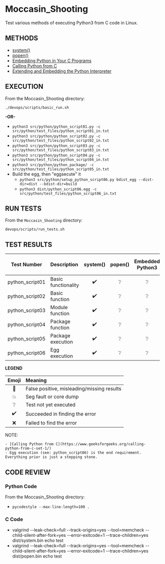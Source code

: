 # Moccasin_Shooting
Test various methods of executing Python3 from C code in Linux.

## METHODS

* [system()](http://man7.org/linux/man-pages/man3/system.3.html)
* [popen()](http://man7.org/linux/man-pages/man3/popen.3.html)
* [Embedding Python in Your C Programs](https://www.linuxjournal.com/article/8497)
* [Calling Python from C](https://www.geeksforgeeks.org/calling-python-from-c-set-1/)
* [Extending and Embedding the Python Interpreter](https://docs.python.org/3/extending/)

## EXECUTION

From the Moccasin_Shooting directory:

`./devops/scripts/basic_run.sh`

**-OR-**

* `python3 src/python/python_script01.py -c src/python/test_files/python_script01_in.txt`
* `python3 src/python/python_script02.py -c src/python/test_files/python_script02_in.txt`
* `python3 src/python/python_script03.py -c src/python/test_files/python_script03_in.txt`
* `python3 src/python/python_script04.py -c src/python/test_files/python_script04_in.txt`
* `python3 src/python/python_package/ -c src/python/test_files/python_script05_in.txt`
* Build the egg, then "eggsecute" it
	* `python3 src/python/setup_python_script06.py bdist_egg --dist-dir=dist --bdist-dir=build`
	* `python3 dist/python_script06.egg -c src/python/test_files/python_script06_in.txt`

## RUN TESTS

From the `Moccasin_Shooting` directory:

`devops/scripts/run_tests.sh`

## TEST RESULTS

| Test Number     | Description         | system()           | popen()         | Embedded Python3 | Calling Python from C | Embedding the Python Interpreter | 
| :-------------: | :------------------ | :----------------: | :-------------: | :-------------: | :-------------: | :-------------: |
| python_script01 | Basic functionality | :heavy_check_mark: | :grey_question: | :grey_question: | :grey_question: | :grey_question: |
| python_script02 | Basic function      | :heavy_check_mark: | :grey_question: | :grey_question: | :grey_question: | :grey_question: |
| python_script03 | Module function     | :heavy_check_mark: | :grey_question: | :grey_question: | :grey_question: | :grey_question: |
| python_script04 | Package function    | :heavy_check_mark: | :grey_question: | :grey_question: | :grey_question: | :grey_question: |
| python_script05 | Package execution   | :heavy_check_mark: | :grey_question: | :grey_question: | :grey_question: | :grey_question: |
| python_script06 | Egg execution       | :heavy_check_mark: | :grey_question: | :grey_question: | :grey_question: | :grey_question: |

**LEGEND**

| Emoji              | Meaning                                    |
| :----------------: | :----------------------------------------- |
| :anger:            | False positive, misleading/missing results |
| :boom:             | Seg fault or core dump                     |
| :grey_question:    | Test not yet executed                      |
| :heavy_check_mark: | Succeeded in finding the error             |
| :x:                | Failed to find the error                   |

NOTE:

	- [Calling Python from C](https://www.geeksforgeeks.org/calling-python-from-c-set-1/)
	- Egg execution (see: python_script06) is the end requirement.  Everything prior is just a stepping stone.

## CODE REVIEW

### Python Code

From the Moccasin_Shooting directory:

* `pycodestyle --max-line-length=100 .`

### C Code

* valgrind --leak-check=full --track-origins=yes --tool=memcheck --child-silent-after-fork=yes --error-exitcode=1 --trace-children=yes dist/system.bin echo test
* valgrind --leak-check=full --track-origins=yes --tool=memcheck --child-silent-after-fork=yes --error-exitcode=1 --trace-children=yes dist/popen.bin echo test

